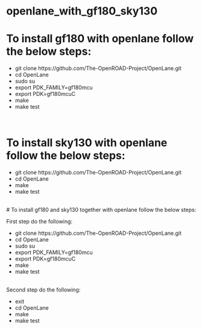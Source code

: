 # openlane_with_gf180_sky130

# To install gf180 with openlane follow the below steps:
<ul>
  <li>git clone https://github.com/The-OpenROAD-Project/OpenLane.git</li>
<li>cd OpenLane</li>
<li>sudo su</li>
<li>export PDK_FAMILY=gf180mcu</li>
<li>export PDK=gf180mcuC</li>
<li>make</li>
<li>make test</li>
</ul><br/>

# To install sky130 with openlane follow the below steps:
<ul>
<li>git clone https://github.com/The-OpenROAD-Project/OpenLane.git</li>
<li>cd OpenLane</li>
<li>make</li>
<li>make test</li>
</ul><br/>
# To install gf180 and sky130 together with openlane follow the below steps:

First step do the following:<br/>
<ul>
<li>git clone https://github.com/The-OpenROAD-Project/OpenLane.git</li>
<li>cd OpenLane</li>
<li>sudo su</li>
<li>export PDK_FAMILY=gf180mcu</li>
<li>export PDK=gf180mcuC</li>
<li>make</li>
<li>make test</li>
</ul><br/>
Second step do the following:
<ul>
<li>exit</li>
<li>cd OpenLane</li>
<li>make</li>
<li>make test</li>
</ou>
